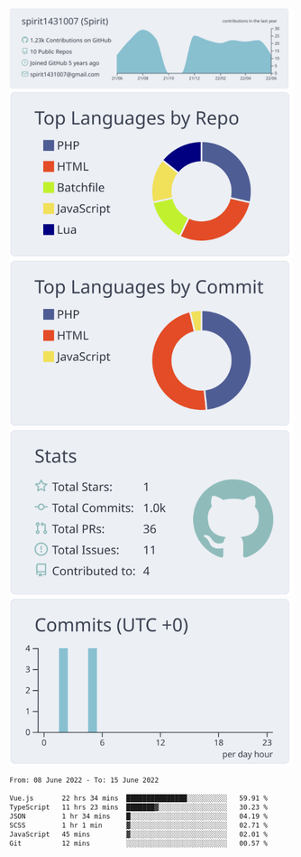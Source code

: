 [![](https://raw.githubusercontent.com/spirit1431007/spirit1431007/master/profile-summary-card-output/nord_bright/0-profile-details.svg)](https://git.io/spiritx)
[![](https://raw.githubusercontent.com/spirit1431007/spirit1431007/master/profile-summary-card-output/nord_bright/1-repos-per-language.svg)](https://git.io/spiritx) [![](https://raw.githubusercontent.com/spirit1431007/spirit1431007/master/profile-summary-card-output/nord_bright/2-most-commit-language.svg)](https://git.io/spiritx)
[![](https://raw.githubusercontent.com/spirit1431007/spirit1431007/master/profile-summary-card-output/nord_bright/3-stats.svg)](https://git.io/spiritx) [![](https://raw.githubusercontent.com/spirit1431007/spirit1431007/master/profile-summary-card-output/nord_bright/4-productive-time.svg)](https://git.io/spiritx)

<!--START_SECTION:waka-->

```text
From: 08 June 2022 - To: 15 June 2022

Vue.js       22 hrs 34 mins  ███████████████░░░░░░░░░░   59.91 %
TypeScript   11 hrs 23 mins  ███████▓░░░░░░░░░░░░░░░░░   30.23 %
JSON         1 hr 34 mins    █░░░░░░░░░░░░░░░░░░░░░░░░   04.19 %
SCSS         1 hr 1 min      ▓░░░░░░░░░░░░░░░░░░░░░░░░   02.71 %
JavaScript   45 mins         ▓░░░░░░░░░░░░░░░░░░░░░░░░   02.01 %
Git          12 mins         ░░░░░░░░░░░░░░░░░░░░░░░░░   00.57 %
```

<!--END_SECTION:waka-->
